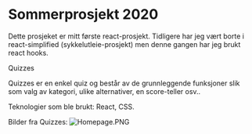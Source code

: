 <h1>Sommerprosjekt 2020</h1>

  <p>Dette prosjeket er mitt første react-prosjekt. Tidligere har jeg vært borte i react-simplified (sykkelutleie-prosjekt) men denne gangen har jeg brukt react hooks.  </p>
  
  Quizzes
  <p>Quizzes er en enkel quiz og består av de grunnleggende funksjoner slik som valg av kategori, ulike alternativer, en score-teller osv.. </p>
  
  Teknologier som ble brukt: React, CSS.
  
  Bilder fra Quizzes:
  ![Homepage.PNG](Quiz/Homepage.PNG)


